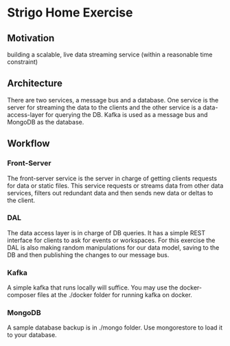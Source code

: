 # Strigo Home Exercise

## Motivation
building a scalable, live data streaming service (within a reasonable time constraint)

## Architecture
There are two services, a message bus and a database. One service is the server for streaming the data to the clients and the other service is a data-access-layer for querying the DB. Kafka is used as a message bus and MongoDB as the database.

## Workflow

### Front-Server
The front-server service is the server in charge of getting clients requests for data or static files. This service requests or streams data from other data services, filters out redundant data and then sends new data or deltas to the client.

### DAL
The data access layer is in charge of DB queries. It has a simple REST interface for clients to ask for events or workspaces. For this exercise the DAL is also making random manipulations for our data model, saving to the DB and then publishing the changes to our message bus.

### Kafka
A simple kafka that runs locally will suffice. You may use the docker-composer files at the ./docker folder for running kafka on docker.

### MongoDB
A sample database backup is in ./mongo folder. Use mongorestore to load it to your database.